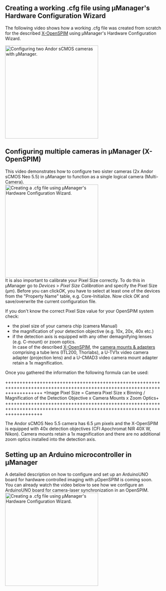 ##	Creating a working .cfg file using µManager's Hardware Configuration Wizard

The following video shows how a working .cfg file was created from scratch for the described [X-OpenSPIM](/Table_of_parts_X-OpenSPIM) using µManager's Hardware Configuration Wizard.</br>

<a href="https://openspim.org/videos/SettingUp_MM.mp4" target="_blank" title="MultiCamera"><img src="https://openspim.org/videos/SettingUp_MM.gif" width="300" alt="Configuring two Andor sCMOS cameras with µManager." /></a>

## Configuring multiple cameras in µManager (X-OpenSPIM)
This video demonstrates how to configure two sister cameras (2x Andor sCMOS Neo 5.5) in µManager to function as a single logical camera (Multi-Camera).</br> 
<a href="https://openspim.org/videos/SettingUp_MultiCamera.mp4" target="_blank" title="How to create a .cfg file using µManager's Hardware Configuration Wizard"><img src="https://openspim.org/videos/SettingUp_MultiCamera.gif" width="300" alt="Creating a .cfg file using µManager's Hardware Configuration Wizard." /></a></br>
It is also important to calibrate your Pixel Size correctly. To do this in µManager go to *Devices* > *Pixel Size Calibration* and specify the Pixel Size (µm). Before you can click*OK*, you have to select at least one of the devices from the "Property Name" table, e.g. Core-Initialize. Now click *OK* and save/overwrite the current configuration file.

If you don't know the correct Pixel Size value for your OpenSPIM system check:

-	the pixel size of your camera chip (camera Manual)
-	the magnification of your detection objective (e.g. 10x, 20x, 40x etc.)
-	if the detection axis is equipped with any other demagnifying lenses (e.g. C-mount) or zoom optics. </br>In case of the described [X-OpenSPIM](/Table_of_parts_X-OpenSPIM), the [camera mounts & adapters](https://openspim.org/images/%C2%B5OpenSPIM/CameraAdapter/CameraAdapterExploded.png) comprising a tube lens (ITL200, Thorlabs), a U-TV1x video camera adapter (projection lens) and a U-CMAD3 video camera mount adapter retain a 1x magnification.


Once you gathered the information the following formula can be used:

+++++++++++++++++++++++++++++++++++++++++++++++++++++++++++++++++++++++++++++++++++++++++++++++++++++++++++++++++++++++++
+Image Pixel Size = Camera Pixel Size x Binning / Magnification of the Detection Objective x Camera Mounts x Zoom Optics+
+++++++++++++++++++++++++++++++++++++++++++++++++++++++++++++++++++++++++++++++++++++++++++++++++++++++++++++++++++++++++

The Andor sCMOS Neo 5.5 camera has 6.5 µm pixels and the X-OpenSPIM is equipped with 40x detection objectives (CFI Apochromat NIR 40X W, Nikon). Camera mounts retain a 1x magnification and there are no additional zoom optics installed into the detection axis.

## Setting up an Arduino microcontroller in µManager
A detailed description on how to configure and set up an ArduinoUNO board for hardware controlled imaging with µOpenSPIM is coming soon.</br>
You can already watch the video below to see how we configure an ArduinoUNO board for camera-laser synchronization in an OpenSPIM.</br>
<a href="https://openspim.org/videos/SettingUp_ArduinoUNO.mp4" target="_blank" title="How to create a .cfg file using µManager's Hardware Configuration Wizard"><img src="https://openspim.org/videos/SettingUp_ArduinoUNO.gif" width="300" alt="Creating a .cfg file using µManager's Hardware Configuration Wizard." /></a>